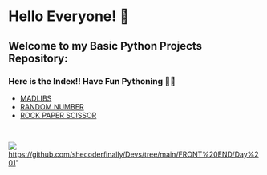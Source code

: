 
# Hello Everyone! 👋
## Welcome to my Basic Python Projects Repository:
### Here is the Index!! Have Fun Pythoning 🐍🐍
- <a href="https://github.com/shecoderfinally/Basic-Python-Projects/tree/main/Madlib_Game">MADLIBS</a> 
- <a href="">RANDOM NUMBER</a> 
- <a href="">ROCK PAPER SCISSOR</a>  
<br />

![](https://komarev.com/ghpvc/?username=shecoderfinally&color=a17ac8)
https://github.com/shecoderfinally/Devs/tree/main/FRONT%20END/Day%201"





